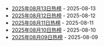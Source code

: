 * [2025年08月13日热榜](https://product-daily.haha.ai/posts/20250813) - 2025-08-13
* [2025年08月12日热榜](https://product-daily.haha.ai/posts/20250812) - 2025-08-12
* [2025年08月11日热榜](https://product-daily.haha.ai/posts/20250811) - 2025-08-11
* [2025年08月10日热榜](https://product-daily.haha.ai/posts/20250810) - 2025-08-10
* [2025年08月09日热榜](https://product-daily.haha.ai/posts/20250809) - 2025-08-09
